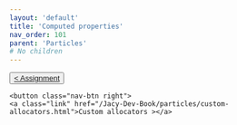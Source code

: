 ```yaml
---
layout: 'default'
title: 'Computed properties'
nav_order: 101
parent: 'Particles'
# No children
---
```



<div class="nav-btn-block">
    <button class="nav-btn left">
    <a class="link" href="/Jacy-Dev-Book/particles/assignment.html">< Assignment</a>
</button>

    <button class="nav-btn right">
    <a class="link" href="/Jacy-Dev-Book/particles/custom-allocators.html">Custom allocators ></a>
</button>

</div>
